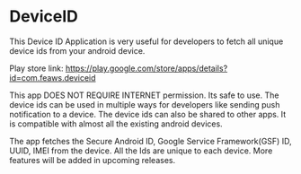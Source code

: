 DeviceID
========

This Device ID Application is very useful for developers to fetch all unique device ids from your android device.

Play store link: https://play.google.com/store/apps/details?id=com.feaws.deviceid

This app DOES NOT REQUIRE INTERNET permission. Its safe to use. The device ids can be used in multiple ways for developers like sending push notification to a device. The device ids can also be shared to other apps. It is compatible with almost all the existing android devices.

The app fetches the Secure Android ID, Google Service Framework(GSF) ID, UUID, IMEI from the device. All the Ids are unique to each device. More features will be added in upcoming releases.
